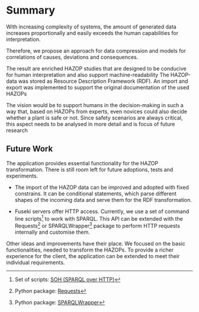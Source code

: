 # Summary
  
With increasing complexity of systems, the
amount of generated data increases proportionally and easily
exceeds the human capabilities for interpretation.

Therefore, we propose an approach for data compression and
models for correlations of causes, deviations and consequences.

The result are enriched HAZOP studies that are
designed to be conducive for human interpretation and also
support machine-readability
The HAZOP-data was stored as Resource Description Framework (RDF). An import and export was implemented to support the original
documentation of the used HAZOPs
  
The vision would be to support humans in the decision-making in such a way
that, based on HAZOPs from experts, even novices could also
decide whether a plant is safe or not. Since safety scenarios
are always critical, this aspect needs to be analysed in more
detail and is focus of future research

## Future Work

The application provides essential functionality for the HAZOP transformation. There is still room left for future adoptions, tests and experiments.

* The import of the HAZOP data can be improved and adopted with fixed constrains. It can be conditional statements, which parse different shapes of the incoming data and serve them for the RDF transformation.

* Fuseki servers offer HTTP access. Currently, we use a set of command line scripts[^2] to work with SPARQL. This API can be extended with the Requests[^3] or SPARQLWrapper[^4] package to perform HTTP requests internally and customise them.

Other ideas and improvements have their place. We focused on the basic functionalities, needed to transform the HAZOPs. To provide a richer experience for the client, the application can be extended to meet their individual requirements.

[^2]: Set of scripts: [SOH (SPARQL over HTTP)](https://jena.apache.org/documentation/fuseki2/soh.html)
[^3]: Python package: [Requests](https://docs.python-requests.org/en/master/)
[^4]: Python package: [SPARQLWrapper](https://rdflib.dev/sparqlwrapper/)

 
